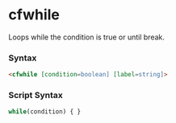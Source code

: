 # cfwhile

Loops while the condition is true or until break.

### Syntax

```html
<cfwhile [condition=boolean] [label=string]>
```

### Script Syntax

```javascript
while(condition) { }
```
